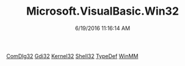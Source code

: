 ﻿---
title: Microsoft.VisualBasic.Win32
date: 6/19/2016 11:16:14 AM
---

[ComDlg32](T-Microsoft.VisualBasic.Win32.ComDlg32.html)
[Gdi32](T-Microsoft.VisualBasic.Win32.Gdi32.html)
[Kernel32](T-Microsoft.VisualBasic.Win32.Kernel32.html)
[Shell32](T-Microsoft.VisualBasic.Win32.Shell32.html)
[TypeDef](T-Microsoft.VisualBasic.Win32.TypeDef.html)
[WinMM](T-Microsoft.VisualBasic.Win32.WinMM.html)
